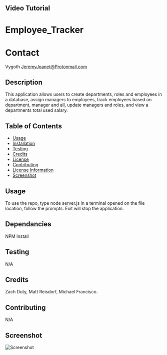 ## Video Tutorial


# Employee_Tracker

# Contact
Vygoth
JeremyJoanet@Protonmail.com

## Description
This application allows users to create departments, roles and employees in a database, assign managers to employees, track employees based on department, manager and all, update managers and roles, and view a departments total used salary.

## Table of Contents
- [Usage](#Usage)
- [Installation](#Dependancies)
- [Testing](#Testing)
- [Credits](#Credits)
- [License](#License)
- [Contributing](#Contributing)
- [License Information](#LicenseInfo)
- [Screenshot](#Screenshot)

## Usage
To use the repo, type node server.js in a terminal opened on the file location, follow the prompts. Exit will stop the application.

## Dependancies
NPM Install

## Testing
N/A

## Credits
Zach Duty, Matt Reisdorf, Michael Francisco.

## Contributing
N/A

## Screenshot
![Screenshot](./assets/img/screenshot.png)
